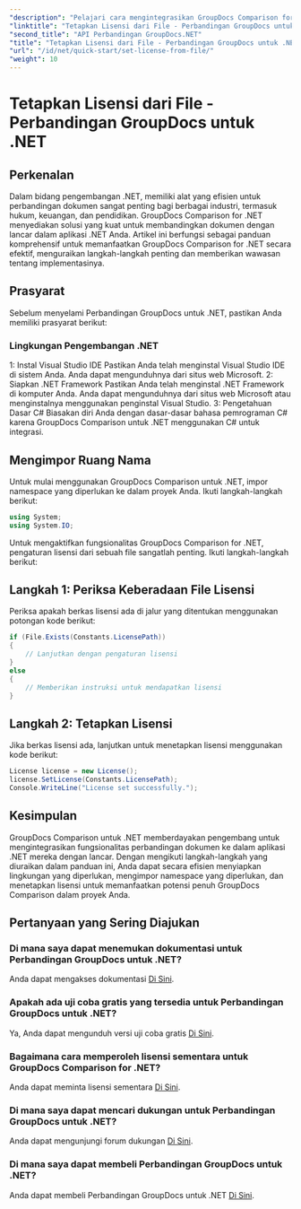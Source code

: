 ```yaml
---
"description": "Pelajari cara mengintegrasikan GroupDocs Comparison for .NET dengan mudah ke dalam aplikasi Anda. Siapkan, impor namespace, dan bandingkan dokumen dengan mudah."
"linktitle": "Tetapkan Lisensi dari File - Perbandingan GroupDocs untuk .NET"
"second_title": "API Perbandingan GroupDocs.NET"
"title": "Tetapkan Lisensi dari File - Perbandingan GroupDocs untuk .NET"
"url": "/id/net/quick-start/set-license-from-file/"
"weight": 10
---
```


# Tetapkan Lisensi dari File - Perbandingan GroupDocs untuk .NET

## Perkenalan
Dalam bidang pengembangan .NET, memiliki alat yang efisien untuk perbandingan dokumen sangat penting bagi berbagai industri, termasuk hukum, keuangan, dan pendidikan. GroupDocs Comparison for .NET menyediakan solusi yang kuat untuk membandingkan dokumen dengan lancar dalam aplikasi .NET Anda. Artikel ini berfungsi sebagai panduan komprehensif untuk memanfaatkan GroupDocs Comparison for .NET secara efektif, menguraikan langkah-langkah penting dan memberikan wawasan tentang implementasinya.
## Prasyarat
Sebelum menyelami Perbandingan GroupDocs untuk .NET, pastikan Anda memiliki prasyarat berikut:
### Lingkungan Pengembangan .NET
1: Instal Visual Studio IDE
Pastikan Anda telah menginstal Visual Studio IDE di sistem Anda. Anda dapat mengunduhnya dari situs web Microsoft.
2: Siapkan .NET Framework
Pastikan Anda telah menginstal .NET Framework di komputer Anda. Anda dapat mengunduhnya dari situs web Microsoft atau menginstalnya menggunakan penginstal Visual Studio.
3: Pengetahuan Dasar C#
Biasakan diri Anda dengan dasar-dasar bahasa pemrograman C# karena GroupDocs Comparison untuk .NET menggunakan C# untuk integrasi.

## Mengimpor Ruang Nama
Untuk mulai menggunakan GroupDocs Comparison untuk .NET, impor namespace yang diperlukan ke dalam proyek Anda. Ikuti langkah-langkah berikut:
```csharp
using System;
using System.IO;
```

Untuk mengaktifkan fungsionalitas GroupDocs Comparison for .NET, pengaturan lisensi dari sebuah file sangatlah penting. Ikuti langkah-langkah berikut:
## Langkah 1: Periksa Keberadaan File Lisensi
Periksa apakah berkas lisensi ada di jalur yang ditentukan menggunakan potongan kode berikut:
```csharp
if (File.Exists(Constants.LicensePath))
{
    // Lanjutkan dengan pengaturan lisensi
}
else
{
    // Memberikan instruksi untuk mendapatkan lisensi
}
```
## Langkah 2: Tetapkan Lisensi
Jika berkas lisensi ada, lanjutkan untuk menetapkan lisensi menggunakan kode berikut:
```csharp
License license = new License();
license.SetLicense(Constants.LicensePath);
Console.WriteLine("License set successfully.");
```

## Kesimpulan
GroupDocs Comparison untuk .NET memberdayakan pengembang untuk mengintegrasikan fungsionalitas perbandingan dokumen ke dalam aplikasi .NET mereka dengan lancar. Dengan mengikuti langkah-langkah yang diuraikan dalam panduan ini, Anda dapat secara efisien menyiapkan lingkungan yang diperlukan, mengimpor namespace yang diperlukan, dan menetapkan lisensi untuk memanfaatkan potensi penuh GroupDocs Comparison dalam proyek Anda.
## Pertanyaan yang Sering Diajukan
### Di mana saya dapat menemukan dokumentasi untuk Perbandingan GroupDocs untuk .NET?
Anda dapat mengakses dokumentasi [Di Sini](https://tutorials.groupdocs.com/comparison/net/).
### Apakah ada uji coba gratis yang tersedia untuk Perbandingan GroupDocs untuk .NET?
Ya, Anda dapat mengunduh versi uji coba gratis [Di Sini](https://releases.groupdocs.com/).
### Bagaimana cara memperoleh lisensi sementara untuk GroupDocs Comparison for .NET?
Anda dapat meminta lisensi sementara [Di Sini](https://purchase.groupdocs.com/temporary-license/).
### Di mana saya dapat mencari dukungan untuk Perbandingan GroupDocs untuk .NET?
Anda dapat mengunjungi forum dukungan [Di Sini](https://forum.groupdocs.com/c/comparison/12).
### Di mana saya dapat membeli Perbandingan GroupDocs untuk .NET?
Anda dapat membeli Perbandingan GroupDocs untuk .NET [Di Sini](https://purchase.groupdocs.com/buy).